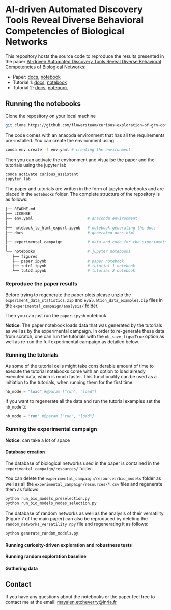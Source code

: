 # AI-driven Automated Discovery Tools Reveal Diverse Behavioral Competencies of Biological Networks

This repository hosts the source code to reproduce the results presented in the paper [AI-driven Automated Discovery Tools Reveal Diverse Behavioral Competencies of Biological Networks](https://osf.io/s6thq/):

- Paper: [docs](https://developmentalsystems.org/curious-exploration-of-grn-competencies/index.html), [notebook](notebooks/paper.ipynb)
- Tutorial 1: [docs](https://developmentalsystems.org/curious-exploration-of-grn-competencies/tuto1.html), [notebook](notebooks/tuto1.ipynb)
- Tutorial 2: [docs](https://developmentalsystems.org/curious-exploration-of-grn-competencies/tuto2.html), [notebook](notebooks/tuto2.ipynb)



## Running the notebooks

Clone the repository on your local machine 
```sh
git clone https://github.com/flowersteam/curious-exploration-of-grn-competencies.git
```
The code comes with an anacoda environment that has all the requirements pre-installed.
You can create the environment using 

```sh
conda env create -f env.yaml # creating the environment
```
Then you can activate the environment and visualise the paper and the tutorials using the jupyter lab
```sh
conda activate curious_assistant
jupyter lab
```
The paper and tutorials are written in the form of jupyter notebooks and are placed in the `notebooks` folder. The complete structure of the repository is as follows: 
```sh
├── README.md
├── LICENSE
├── env.yaml                        # anaconda environment
│
├── notebook_to_html_export.ipynb   # notebook generating the docs
├── docs                            # generated docs html
│
├── experimental_campaign           # data and code for the experiments
│
└── notebooks                       # jupyter notebooks
   ├── figures
   ├── paper.ipynb                  # paper notebook
   ├── tuto1.ipynb                  # tutorial 1 notebook
   └── tuto2.ipynb                  # tutorial 2 notebook
```   
 

### Reproduce the paper results

Before trying to regenerate the paper plots please unzip the `experiment_data_statistics.zip` and `evaluation_data_examples.zip` files in the `experimental_campaign/analysis/` folder.

Then you can just run the `paper.ipynb` notebook. 

**Notice**: The paper notebook loads data that was generated by the tutorials as well as by the experimental campaign.
In order to re-generate these data from scratch, one can run the tutorials with the `nb_save_figs=True` option as well as re-run the full experimental campaign as detailed below.

### Running the tutorials
As some of the tutorial cells might take considerable amount of time to execute the tutorial notebooks come with an option to load already executed data, which is much faster. This functionality can be used as a initiation to the tutorials, when running them for the first time.

```python
nb_mode = "load" #@param ["run", "load"]
```
If you want to regenerate all the data and run the tutorial examples set the `nb_mode` to
```python
nb_mode = "run" #@param ["run", "load"]
```
### Running the experimental campaign

**Notice**: can take a lot of space

#### Database creation
The database of biological networks used in the paper is contained in the `experimental_campaign/resources/` folder. 

You can delete the `experimental_campaign/resources/bio_models` folder as well as all the `experimental_campaign/resources/*.csv` files and regenerate them as follows:


```python
python run_bio_models_preselection.py
python run_bio_models_nodes_selection.py
```

The database of random networks as well as the analysis of their versatility (Figure 7 of the main paper) can also be reproduced by deleting the  `random_networks_versatility.npy` file and regenerating it as follows:

```python
python generate_random_models.py
```

#### Running curiosity-driven exploration and robustness tests

#### Running random exploration baseline

#### Gathering data

## Contact 
If you have any questions about the notebooks or the paper feel free to contact me at the email: mayalen.etcheverry@inria.fr
